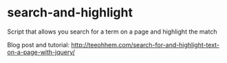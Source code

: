 # search-and-highlight
Script that allows you search for a term on a page and highlight the match

Blog post and tutorial: http://teeohhem.com/search-for-and-highlight-text-on-a-page-with-jquery/
